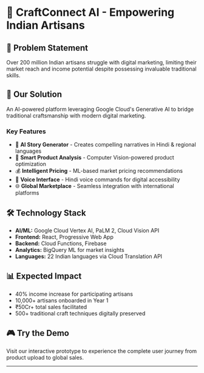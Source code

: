 # 🎨 CraftConnect AI - Empowering Indian Artisans

## 🎯 Problem Statement
Over 200 million Indian artisans struggle with digital marketing, limiting their market reach and income potential despite possessing invaluable traditional skills.

## 🚀 Our Solution
An AI-powered platform leveraging Google Cloud's Generative AI to bridge traditional craftsmanship with modern digital marketing.

### Key Features
- 🤖 **AI Story Generator** - Creates compelling narratives in Hindi & regional languages
- 📸 **Smart Product Analysis** - Computer Vision-powered product optimization  
- 💰 **Intelligent Pricing** - ML-based market pricing recommendations
- 🎤 **Voice Interface** - Hindi voice commands for digital accessibility
- 🌐 **Global Marketplace** - Seamless integration with international platforms

## 🛠️ Technology Stack
- **AI/ML:** Google Cloud Vertex AI, PaLM 2, Cloud Vision API
- **Frontend:** React, Progressive Web App
- **Backend:** Cloud Functions, Firebase
- **Analytics:** BigQuery ML for market insights
- **Languages:** 22 Indian languages via Cloud Translation API

## 📊 Expected Impact
- 40% income increase for participating artisans
- 10,000+ artisans onboarded in Year 1
- ₹50Cr+ total sales facilitated
- 500+ traditional craft techniques digitally preserved

## 🎮 Try the Demo
Visit our interactive prototype to experience the complete user journey from product upload to global sales.

---
